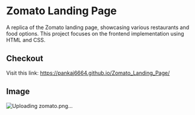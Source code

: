 # Zomato Landing Page
A replica of the Zomato landing page, showcasing various restaurants and food options. This project focuses on the frontend implementation using HTML and CSS.
## Checkout
Visit this link: https://pankaj6664.github.io/Zomato_Landing_Page/
## Image
![Uploading zomato.png…]()

